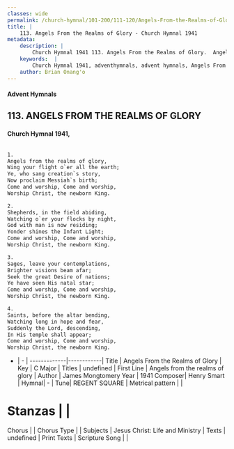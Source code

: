 ```yaml
---
classes: wide
permalink: /church-hymnal/101-200/111-120/Angels-From-the-Realms-of-Glory/
title: |
    113. Angels From the Realms of Glory - Church Hymnal 1941
metadata:
    description: |
        Church Hymnal 1941 113. Angels From the Realms of Glory.  Angels from the realms of glory, Wing your flight o`er all the earth; Ye, who sang creation`s story, Now proclaim Messiah`s birth; Come and worship, Come and worship, Worship Christ, the newborn King.  
    keywords:  |
        Church Hymnal 1941, adventhymnals, advent hymnals, Angels From the Realms of Glory, Angels from the realms of glory. 
    author: Brian Onang'o
---
```


#### Advent Hymnals
## 113. ANGELS FROM THE REALMS OF GLORY
####  Church Hymnal 1941,

```txt

1.
Angels from the realms of glory,
Wing your flight o`er all the earth;
Ye, who sang creation`s story,
Now proclaim Messiah`s birth;
Come and worship, Come and worship,
Worship Christ, the newborn King.

2.
Shepherds, in the field abiding,
Watching o`er your flocks by night,
God with man is now residing;
Yonder shines the Infant Light;
Come and worship, Come and worship,
Worship Christ, the newborn King.

3.
Sages, leave your contemplations,
Brighter visions beam afar;
Seek the great Desire of nations;
Ye have seen His natal star;
Come and worship, Come and worship,
Worship Christ, the newborn King.

4.
Saints, before the altar bending,
Watching long in hope and fear,
Suddenly the Lord, descending,
In His temple shall appear;
Come and worship, Come and worship,
Worship Christ, the newborn King.


```

- |   -  |
-------------|------------|
Title | Angels From the Realms of Glory |
Key | C Major |
Titles | undefined |
First Line | Angels from the realms of glory |
Author | James Mongtomery
Year | 1941
Composer| Henry Smart |
Hymnal|  - |
Tune| REGENT SQUARE |
Metrical pattern | |
# Stanzas |  |
Chorus |  |
Chorus Type |  |
Subjects | Jesus Christ: Life and Ministry |
Texts | undefined |
Print Texts | 
Scripture Song |  |
    

